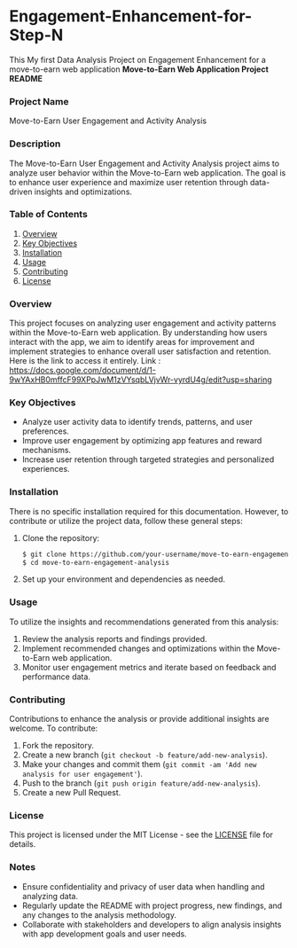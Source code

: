 # Engagement-Enhancement-for-Step-N
This My first Data Analysis Project on Engagement Enhancement for a move-to-earn web application
**Move-to-Earn Web Application Project README**

### Project Name

Move-to-Earn User Engagement and Activity Analysis

### Description

The Move-to-Earn User Engagement and Activity Analysis project aims to analyze user behavior within the Move-to-Earn web application. The goal is to enhance user experience and maximize user retention through data-driven insights and optimizations.

### Table of Contents

1. [Overview](#overview)
2. [Key Objectives](#key-objectives)
3. [Installation](#installation)
4. [Usage](#usage)
5. [Contributing](#contributing)
6. [License](#license)

### Overview

This project focuses on analyzing user engagement and activity patterns within the Move-to-Earn web application. By understanding how users interact with the app, we aim to identify areas for improvement and implement strategies to enhance overall user satisfaction and retention.
Here is the link to access it entirely.
Link : https://docs.google.com/document/d/1-9wYAxHB0mffcF99XPpJwM1zVYsqbLVjvWr-vyrdU4g/edit?usp=sharing 

### Key Objectives

- Analyze user activity data to identify trends, patterns, and user preferences.
- Improve user engagement by optimizing app features and reward mechanisms.
- Increase user retention through targeted strategies and personalized experiences.

### Installation

There is no specific installation required for this documentation. However, to contribute or utilize the project data, follow these general steps:

1. Clone the repository:

   ```bash
   $ git clone https://github.com/your-username/move-to-earn-engagement-analysis.git
   $ cd move-to-earn-engagement-analysis
   ```

2. Set up your environment and dependencies as needed.

### Usage

To utilize the insights and recommendations generated from this analysis:

1. Review the analysis reports and findings provided.
2. Implement recommended changes and optimizations within the Move-to-Earn web application.
3. Monitor user engagement metrics and iterate based on feedback and performance data.

### Contributing

Contributions to enhance the analysis or provide additional insights are welcome. To contribute:

1. Fork the repository.
2. Create a new branch (`git checkout -b feature/add-new-analysis`).
3. Make your changes and commit them (`git commit -am 'Add new analysis for user engagement'`).
4. Push to the branch (`git push origin feature/add-new-analysis`).
5. Create a new Pull Request.

### License

This project is licensed under the MIT License - see the [LICENSE](LICENSE) file for details.

### Notes

- Ensure confidentiality and privacy of user data when handling and analyzing data.
- Regularly update the README with project progress, new findings, and any changes to the analysis methodology.
- Collaborate with stakeholders and developers to align analysis insights with app development goals and user needs.
